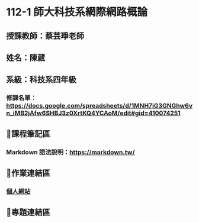 # 112-1 師大科技系網際網路概論
## 授課教師：蔡芸琤老師
## 姓名：陳葳
## 系級：科技系四年級
### 修課名單：https://docs.google.com/spreadsheets/d/1MNH7iG3GNGhw6vn_iMB2jAfw6SHBJ3z0XrtKQ4YCAoM/edit#gid=410074251

## 📌課程筆記區
### Markdown 語法說明：https://markdown.tw/

## 📌作業連結區
### [個人網站](https://40971108h.github.io/Myweb/)

## 📌專題連結區

